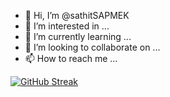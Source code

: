 - 👋 Hi, I’m @sathitSAPMEK
- 👀 I’m interested in ...
- 🌱 I’m currently learning ...
- 💞️ I’m looking to collaborate on ...
- 📫 How to reach me ...
<!---
sathitSAPMEK/sathitSAPMEK is a ✨ special ✨ repository because its `README.md` (this file) appears on your GitHub profile.
You can click the Preview link to take a look at your changes.
--->

[![GitHub Streak](https://streak-stats.demolab.com?user=sathitSAPMEK)](https://git.io/streak-stats)

